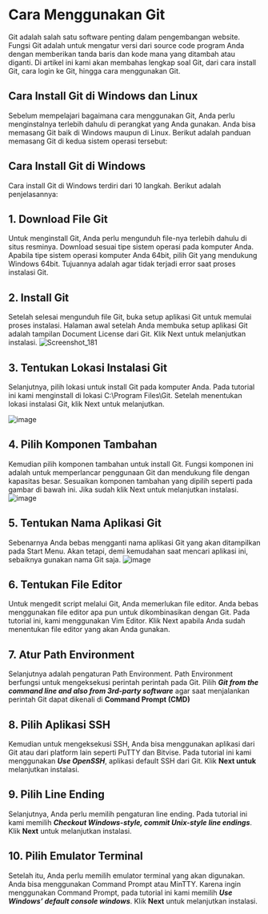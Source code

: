 # Cara Menggunakan Git
Git adalah salah satu software penting dalam pengembangan website. Fungsi Git adalah untuk mengatur versi dari source code program Anda dengan memberikan tanda baris dan kode mana yang ditambah atau diganti. Di artikel ini kami akan membahas lengkap soal Git, dari cara install Git, cara login ke Git, hingga cara menggunakan Git.
## Cara Install Git di Windows dan Linux
Sebelum mempelajari bagaimana cara menggunakan Git, Anda perlu menginstalnya terlebih dahulu di perangkat yang Anda gunakan. Anda bisa memasang Git baik di Windows maupun di Linux. Berikut adalah panduan memasang Git di kedua sistem operasi tersebut:

## Cara Install Git di Windows
Cara install Git di Windows terdiri dari 10 langkah. Berikut adalah penjelasannya:

## 1. Download File Git
Untuk menginstall Git, Anda perlu mengunduh file-nya terlebih dahulu di situs resminya. Download sesuai tipe sistem operasi pada komputer Anda. Apabila tipe sistem operasi komputer Anda 64bit,  pilih Git yang mendukung Windows 64bit. Tujuannya adalah agar tidak terjadi error saat proses instalasi Git.

## 2. Install Git
Setelah selesai mengunduh file Git, buka setup aplikasi Git untuk memulai proses instalasi. Halaman awal setelah Anda membuka setup aplikasi Git adalah tampilan Document License dari Git. Klik Next untuk melanjutkan instalasi.
![Screenshot_181](https://user-images.githubusercontent.com/72786548/95837339-b4720d80-0d6a-11eb-9e1e-63ab3f584ba9.png)

## 3. Tentukan Lokasi Instalasi Git
Selanjutnya, pilih lokasi untuk install Git pada komputer Anda. Pada tutorial ini kami menginstall di lokasi C:\Program Files\Git. Setelah menentukan lokasi instalasi Git, klik Next untuk melanjutkan.

![image](https://user-images.githubusercontent.com/72786548/95966612-8c9bac00-0e35-11eb-80e3-1c0ca43d35af.png)

## 4. Pilih Komponen Tambahan
Kemudian pilih komponen tambahan untuk install Git. Fungsi komponen ini adalah untuk memperlancar penggunaan Git dan mendukung file dengan kapasitas besar. Sesuaikan komponen tambahan yang dipilih seperti pada gambar di bawah ini. Jika sudah klik Next untuk melanjutkan instalasi.
![image](https://user-images.githubusercontent.com/72786548/96060234-25740b00-0eba-11eb-9674-1bc9e0f69f52.png)

## 5. Tentukan Nama Aplikasi Git
Sebenarnya Anda bebas mengganti nama aplikasi Git yang akan ditampilkan pada Start Menu. Akan tetapi, demi kemudahan saat mencari aplikasi ini, sebaiknya gunakan nama Git saja.
![image](https://user-images.githubusercontent.com/72786548/96060273-3886db00-0eba-11eb-9b64-634fc72469e2.png)

## 6. Tentukan File Editor
Untuk mengedit script melalui Git, Anda memerlukan file editor. Anda bebas menggunakan file editor apa pun untuk dikombinasikan dengan Git. Pada tutorial ini, kami menggunakan Vim Editor. Klik Next apabila Anda sudah menentukan file editor yang akan Anda gunakan.


## 7. Atur Path Environment
Selanjutnya adalah pengaturan Path Environment. Path Environment berfungsi untuk mengeksekusi perintah perintah pada Git. Pilih **_Git from the command line and also from 3rd-party software_** agar saat menjalankan perintah Git dapat dikenali di **Command Prompt (CMD)**  


## 8. Pilih Aplikasi SSH
Kemudian untuk mengeksekusi SSH, Anda bisa menggunakan aplikasi dari Git atau  dari platform lain seperti PuTTY dan Bitvise. Pada tutorial ini kami menggunakan **_Use OpenSSH_**, aplikasi default SSH dari Git. Klik **Next untuk** melanjutkan instalasi.


## 9. Pilih Line Ending
Selanjutnya, Anda perlu memilih pengaturan line ending. Pada tutorial ini kami memilih **_Checkout Windows-style, commit Unix-style line endings_**. Klik **Next** untuk melanjutkan instalasi.


## 10. Pilih Emulator Terminal
Setelah itu, Anda perlu memilih emulator terminal yang akan digunakan. Anda bisa menggunakan Command Prompt atau MinTTY. Karena ingin menggunakan Command Prompt, pada tutorial ini kami memilih **_Use Windows’ default console windows_**. Klik **Next** untuk melanjutkan instalasi.
